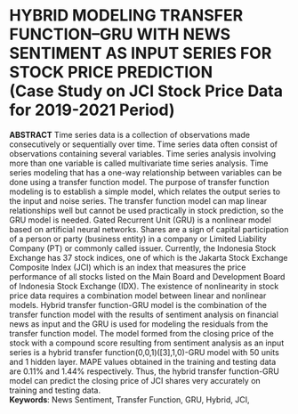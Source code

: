 # HYBRID MODELING TRANSFER FUNCTION–GRU WITH NEWS SENTIMENT AS INPUT SERIES FOR STOCK PRICE PREDICTION <br>(Case Study on JCI Stock Price Data for 2019-2021 Period)

**ABSTRACT**
Time series data is a collection of observations made consecutively or sequentially over time. Time series data often consist of observations containing several variables. Time series analysis involving more than one variable is called multivariate time series analysis. Time series modeling that has a one-way relationship between variables can be done using a transfer function model. The purpose of transfer function modeling is to establish a simple model, which relates the output series to the input and noise series. The transfer function model can map linear relationships well but cannot be used practically in stock prediction, so the GRU model is needed. Gated Recurrent Unit (GRU) is a nonlinear model based on artificial neural networks. Shares are a sign of capital participation of a person or party (business entity) in a company or Limited Liability Company (PT) or commonly called issuer. Currently, the Indonesia Stock Exchange has 37 stock indices, one of which is the Jakarta Stock Exchange Composite Index (JCI) which is an index that measures the price performance of all stocks listed on the Main Board and Development Board of Indonesia Stock Exchange (IDX). The existence of nonlinearity in stock price data requires a combination model between linear and nonlinear models. Hybrid transfer function-GRU model is the combination of the transfer function model with the results of sentiment analysis on financial news as input and the GRU is used for modeling the residuals from the transfer function model. The model formed from the closing price of the stock with a compound score resulting from sentiment analysis as an input series is a hybrid transfer function(0,0,1)([3],1,0)-GRU model with 50 units and 1 hidden layer. MAPE values obtained in the training and testing data are 0.11% and 1.44% respectively. Thus, the hybrid transfer function-GRU model can predict the closing price of JCI shares very accurately on training and testing data.
<br>**Keywords**: News Sentiment, Transfer Function, GRU, Hybrid, JCI, 
